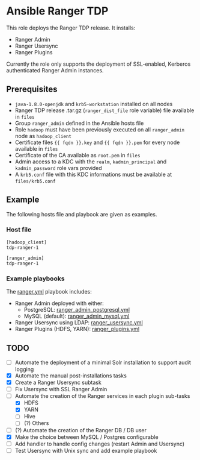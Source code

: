 # Ansible Ranger TDP

This role deploys the Ranger TDP release. It installs:

- Ranger Admin
- Ranger Usersync
- Ranger Plugins

Currently the role only supports the deployment of SSL-enabled, Kerberos authenticated Ranger Admin instances.

## Prerequisites

- `java-1.8.0-openjdk` and `krb5-workstation` installed on all nodes
- Ranger TDP release .tar.gz (`ranger_dist_file` role variable) file available in `files`
- Group `ranger_admin` defined in the Ansible hosts file
- Role `hadoop` must have been previously executed on all `ranger_admin` node as `hadoop_client`
- Certificate files `{{ fqdn }}.key` and `{{ fqdn }}.pem` for every node available in `files`
- Certificate of the CA available as `root.pem` in `files`
- Admin access to a KDC with the `realm`, `kadmin_principal` and `kadmin_password` role vars provided
- A `krb5.conf` file with this KDC informations must be available at `files/krb5.conf`

## Example

The following hosts file and playbook are given as examples.

### Host file

```
[hadoop_client]
tdp-ranger-1

[ranger_admin]
tdp-ranger-1
```

### Example playbooks

The [ranger.yml](../../playbooks/ranger.yml) playbook includes:
- Ranger Admin deployed with either:
  - PostgreSQL: [ranger_admin_postgresql.yml](../../playbooks/components/ranger_admin_postgresql.yml)
  - MySQL (default): [ranger_admin_mysql.yml](../../playbooks/components/ranger_admin_mysql.yml)
- Ranger Usersync using LDAP: [ranger_usersync.yml](../../playbooks/components/ranger_usersync.yml)
- Ranger Plugins (HDFS, YARN): [ranger_plugins.yml](../../playbooks/components/ranger_plugins.yml)


## TODO

- [ ] Automate the deployment of a minimal Solr installation to support audit logging
- [x] Automate the manual post-installations tasks
- [x] Create a Ranger Usersync subtask
- [ ] Fix Usersync with SSL Ranger Admin
- [ ] Automate the creation of the Ranger services in each plugin sub-tasks
  - [x] HDFS
  - [x] YARN
  - [ ] Hive
  - [ ] (?) Others
- [ ] (?) Automate the creation of the Ranger DB / DB user
- [x] Make the choice between MySQL / Postgres configurable
- [ ] Add handler to handle config changes (restart Admin and Usersync)
- [ ] Test Usersync with Unix sync and add example playbook

